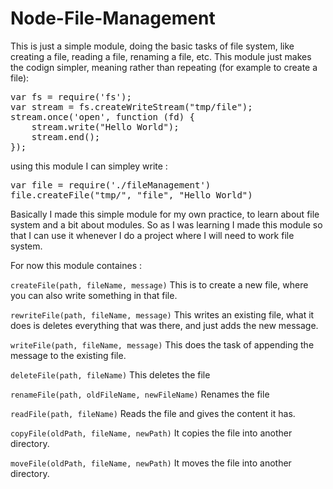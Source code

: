 Node-File-Management
====================
<p>This is just a simple module, doing the basic tasks of file system, like creating a file, reading a file, renaming a file, etc.
This module just makes the codign simpler, meaning rather than repeating (for example to create a file): </p>

<pre>
var fs = require('fs');
var stream = fs.createWriteStream("tmp/file");
stream.once('open', function (fd) {
    stream.write("Hello World");
    stream.end();
});
</pre>


<p>using this module I can simpley write :</p>
<pre>
var file = require('./fileManagement')
file.createFile("tmp/", "file", "Hello World")
</pre>

Basically I made this simple module for my own practice, to learn about file system and a bit about modules. So as I was learning I made this module so that I can use it whenever I do a project where I will need to work file system.

For now this module containes : 


<code>createFile(path, fileName, message)</code>
  This is to create a new file, where you can also write something in that file.

<code>rewriteFile(path, fileName, message)</code>
  This writes an existing file, what it does is deletes everything that was there, and just adds the new message.

<code>writeFile(path, fileName, message)</code>
  This does the task of appending the message to the existing file. 

<code>deleteFile(path, fileName)</code>
  This deletes the file


<code>renameFile(path, oldFileName, newFileName)</code>
  Renames the file

<code>readFile(path, fileName)</code>
  Reads the file and gives the content it has. 

<code>copyFile(oldPath, fileName, newPath)</code>
  It copies the file into another directory. 

<code>moveFile(oldPath, fileName, newPath)</code>
  It moves the file into another directory. 
